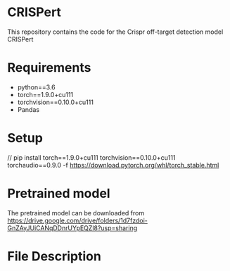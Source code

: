 # CRISPert
This repository contains the code for the Crispr off-target detection model CRISPert
# Requirements
  - python==3.6
  - torch==1.9.0+cu111
  - torchvision==0.10.0+cu111
  - Pandas
    

# Setup
// pip install torch==1.9.0+cu111 torchvision==0.10.0+cu111 torchaudio==0.9.0 -f https://download.pytorch.org/whl/torch_stable.html


# Pretrained model
The pretrained model can be downloaded from https://drive.google.com/drive/folders/1d7fzdoi-GnZAyJUiCANqDDnrUYpEQZl8?usp=sharing

# File Description
